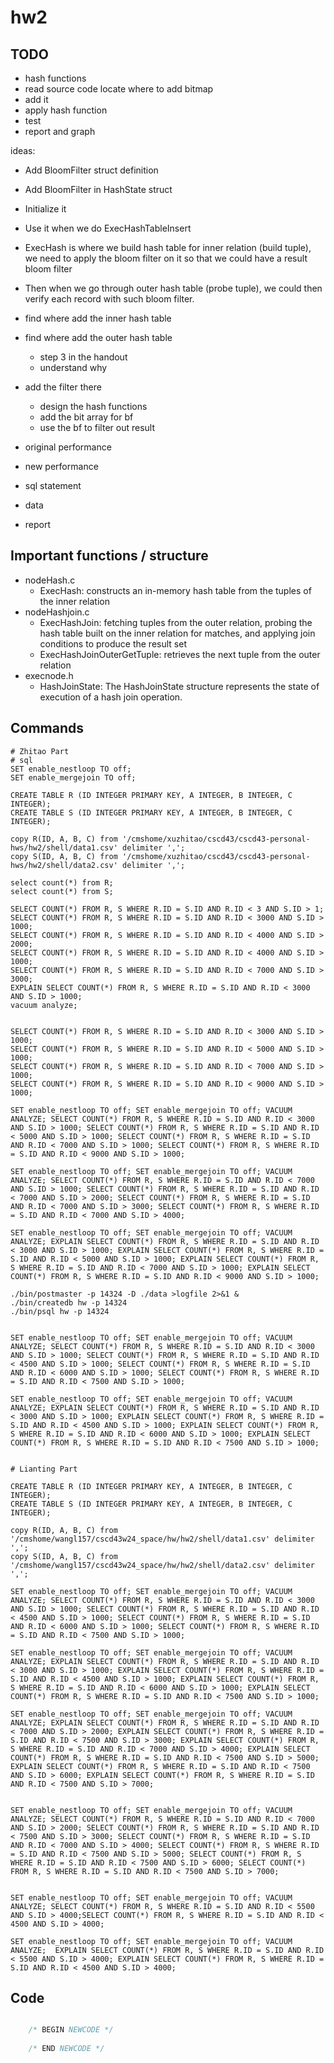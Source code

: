 # hw2

## TODO
- hash functions
- read source code locate where to add bitmap
- add it
- apply hash function
- test
- report and graph

ideas:
- Add BloomFilter struct definition
- Add BloomFilter in HashState struct
- Initialize it
- Use it when we do ExecHashTableInsert




- ExecHash is where we build hash table for inner relation (build tuple), we need to apply the bloom filter on it so that we could have a result bloom filter
- Then when we go through outer hash table (probe tuple), we could then verify each record with such bloom filter.

- find where add the inner hash table
- find where add the outer hash table
    - step 3 in the handout
    - understand why
- add the filter there
    - design the hash functions
    - add the bit array for bf
    - use the bf to filter out result
- original performance
- new performance
- sql statement
- data
- report

## Important functions / structure
- nodeHash.c
    - ExecHash: constructs an in-memory hash table from the tuples of the inner relation
- nodeHashjoin.c
    - ExecHashJoin: fetching tuples from the outer relation, probing the hash table built on the inner relation for matches, and applying join conditions to produce the result set
    - ExecHashJoinOuterGetTuple: retrieves the next tuple from the outer relation 
- execnode.h
    - HashJoinState: The HashJoinState structure represents the state of execution of a hash join operation.

## Commands
```shell
# Zhitao Part
# sql
SET enable_nestloop TO off;
SET enable_mergejoin TO off;

CREATE TABLE R (ID INTEGER PRIMARY KEY, A INTEGER, B INTEGER, C INTEGER);
CREATE TABLE S (ID INTEGER PRIMARY KEY, A INTEGER, B INTEGER, C INTEGER);

copy R(ID, A, B, C) from '/cmshome/xuzhitao/cscd43/cscd43-personal-hws/hw2/shell/data1.csv' delimiter ',';
copy S(ID, A, B, C) from '/cmshome/xuzhitao/cscd43/cscd43-personal-hws/hw2/shell/data2.csv' delimiter ',';

select count(*) from R;
select count(*) from S;

SELECT COUNT(*) FROM R, S WHERE R.ID = S.ID AND R.ID < 3 AND S.ID > 1;
SELECT COUNT(*) FROM R, S WHERE R.ID = S.ID AND R.ID < 3000 AND S.ID > 1000;
SELECT COUNT(*) FROM R, S WHERE R.ID = S.ID AND R.ID < 4000 AND S.ID > 2000;
SELECT COUNT(*) FROM R, S WHERE R.ID = S.ID AND R.ID < 4000 AND S.ID > 1000;
SELECT COUNT(*) FROM R, S WHERE R.ID = S.ID AND R.ID < 7000 AND S.ID > 3000;
EXPLAIN SELECT COUNT(*) FROM R, S WHERE R.ID = S.ID AND R.ID < 3000 AND S.ID > 1000;
vacuum analyze;


SELECT COUNT(*) FROM R, S WHERE R.ID = S.ID AND R.ID < 3000 AND S.ID > 1000;
SELECT COUNT(*) FROM R, S WHERE R.ID = S.ID AND R.ID < 5000 AND S.ID > 1000;
SELECT COUNT(*) FROM R, S WHERE R.ID = S.ID AND R.ID < 7000 AND S.ID > 1000;
SELECT COUNT(*) FROM R, S WHERE R.ID = S.ID AND R.ID < 9000 AND S.ID > 1000;

SET enable_nestloop TO off; SET enable_mergejoin TO off; VACUUM ANALYZE; SELECT COUNT(*) FROM R, S WHERE R.ID = S.ID AND R.ID < 3000 AND S.ID > 1000; SELECT COUNT(*) FROM R, S WHERE R.ID = S.ID AND R.ID < 5000 AND S.ID > 1000; SELECT COUNT(*) FROM R, S WHERE R.ID = S.ID AND R.ID < 7000 AND S.ID > 1000; SELECT COUNT(*) FROM R, S WHERE R.ID = S.ID AND R.ID < 9000 AND S.ID > 1000;

SET enable_nestloop TO off; SET enable_mergejoin TO off; VACUUM ANALYZE; SELECT COUNT(*) FROM R, S WHERE R.ID = S.ID AND R.ID < 7000 AND S.ID > 1000; SELECT COUNT(*) FROM R, S WHERE R.ID = S.ID AND R.ID < 7000 AND S.ID > 2000; SELECT COUNT(*) FROM R, S WHERE R.ID = S.ID AND R.ID < 7000 AND S.ID > 3000; SELECT COUNT(*) FROM R, S WHERE R.ID = S.ID AND R.ID < 7000 AND S.ID > 4000;

SET enable_nestloop TO off; SET enable_mergejoin TO off; VACUUM ANALYZE; EXPLAIN SELECT COUNT(*) FROM R, S WHERE R.ID = S.ID AND R.ID < 3000 AND S.ID > 1000; EXPLAIN SELECT COUNT(*) FROM R, S WHERE R.ID = S.ID AND R.ID < 5000 AND S.ID > 1000; EXPLAIN SELECT COUNT(*) FROM R, S WHERE R.ID = S.ID AND R.ID < 7000 AND S.ID > 1000; EXPLAIN SELECT COUNT(*) FROM R, S WHERE R.ID = S.ID AND R.ID < 9000 AND S.ID > 1000;

./bin/postmaster -p 14324 -D ./data >logfile 2>&1 &
./bin/createdb hw -p 14324
./bin/psql hw -p 14324


SET enable_nestloop TO off; SET enable_mergejoin TO off; VACUUM ANALYZE; SELECT COUNT(*) FROM R, S WHERE R.ID = S.ID AND R.ID < 3000 AND S.ID > 1000; SELECT COUNT(*) FROM R, S WHERE R.ID = S.ID AND R.ID < 4500 AND S.ID > 1000; SELECT COUNT(*) FROM R, S WHERE R.ID = S.ID AND R.ID < 6000 AND S.ID > 1000; SELECT COUNT(*) FROM R, S WHERE R.ID = S.ID AND R.ID < 7500 AND S.ID > 1000;

SET enable_nestloop TO off; SET enable_mergejoin TO off; VACUUM ANALYZE; EXPLAIN SELECT COUNT(*) FROM R, S WHERE R.ID = S.ID AND R.ID < 3000 AND S.ID > 1000; EXPLAIN SELECT COUNT(*) FROM R, S WHERE R.ID = S.ID AND R.ID < 4500 AND S.ID > 1000; EXPLAIN SELECT COUNT(*) FROM R, S WHERE R.ID = S.ID AND R.ID < 6000 AND S.ID > 1000; EXPLAIN SELECT COUNT(*) FROM R, S WHERE R.ID = S.ID AND R.ID < 7500 AND S.ID > 1000;


# Lianting Part

CREATE TABLE R (ID INTEGER PRIMARY KEY, A INTEGER, B INTEGER, C INTEGER);
CREATE TABLE S (ID INTEGER PRIMARY KEY, A INTEGER, B INTEGER, C INTEGER);

copy R(ID, A, B, C) from '/cmshome/wangl157/cscd43w24_space/hw/hw2/shell/data1.csv' delimiter ',';
copy S(ID, A, B, C) from '/cmshome/wangl157/cscd43w24_space/hw/hw2/shell/data2.csv' delimiter ',';

SET enable_nestloop TO off; SET enable_mergejoin TO off; VACUUM ANALYZE; SELECT COUNT(*) FROM R, S WHERE R.ID = S.ID AND R.ID < 3000 AND S.ID > 1000; SELECT COUNT(*) FROM R, S WHERE R.ID = S.ID AND R.ID < 4500 AND S.ID > 1000; SELECT COUNT(*) FROM R, S WHERE R.ID = S.ID AND R.ID < 6000 AND S.ID > 1000; SELECT COUNT(*) FROM R, S WHERE R.ID = S.ID AND R.ID < 7500 AND S.ID > 1000;

SET enable_nestloop TO off; SET enable_mergejoin TO off; VACUUM ANALYZE; EXPLAIN SELECT COUNT(*) FROM R, S WHERE R.ID = S.ID AND R.ID < 3000 AND S.ID > 1000; EXPLAIN SELECT COUNT(*) FROM R, S WHERE R.ID = S.ID AND R.ID < 4500 AND S.ID > 1000; EXPLAIN SELECT COUNT(*) FROM R, S WHERE R.ID = S.ID AND R.ID < 6000 AND S.ID > 1000; EXPLAIN SELECT COUNT(*) FROM R, S WHERE R.ID = S.ID AND R.ID < 7500 AND S.ID > 1000;

SET enable_nestloop TO off; SET enable_mergejoin TO off; VACUUM ANALYZE; EXPLAIN SELECT COUNT(*) FROM R, S WHERE R.ID = S.ID AND R.ID < 7000 AND S.ID > 2000; EXPLAIN SELECT COUNT(*) FROM R, S WHERE R.ID = S.ID AND R.ID < 7500 AND S.ID > 3000; EXPLAIN SELECT COUNT(*) FROM R, S WHERE R.ID = S.ID AND R.ID < 7000 AND S.ID > 4000; EXPLAIN SELECT COUNT(*) FROM R, S WHERE R.ID = S.ID AND R.ID < 7500 AND S.ID > 5000; EXPLAIN SELECT COUNT(*) FROM R, S WHERE R.ID = S.ID AND R.ID < 7500 AND S.ID > 6000; EXPLAIN SELECT COUNT(*) FROM R, S WHERE R.ID = S.ID AND R.ID < 7500 AND S.ID > 7000;


SET enable_nestloop TO off; SET enable_mergejoin TO off; VACUUM ANALYZE; SELECT COUNT(*) FROM R, S WHERE R.ID = S.ID AND R.ID < 7000 AND S.ID > 2000; SELECT COUNT(*) FROM R, S WHERE R.ID = S.ID AND R.ID < 7500 AND S.ID > 3000; SELECT COUNT(*) FROM R, S WHERE R.ID = S.ID AND R.ID < 7000 AND S.ID > 4000; SELECT COUNT(*) FROM R, S WHERE R.ID = S.ID AND R.ID < 7500 AND S.ID > 5000; SELECT COUNT(*) FROM R, S WHERE R.ID = S.ID AND R.ID < 7500 AND S.ID > 6000; SELECT COUNT(*) FROM R, S WHERE R.ID = S.ID AND R.ID < 7500 AND S.ID > 7000;


SET enable_nestloop TO off; SET enable_mergejoin TO off; VACUUM ANALYZE; SELECT COUNT(*) FROM R, S WHERE R.ID = S.ID AND R.ID < 5500 AND S.ID > 4000;SELECT COUNT(*) FROM R, S WHERE R.ID = S.ID AND R.ID < 4500 AND S.ID > 4000;

SET enable_nestloop TO off; SET enable_mergejoin TO off; VACUUM ANALYZE;  EXPLAIN SELECT COUNT(*) FROM R, S WHERE R.ID = S.ID AND R.ID < 5500 AND S.ID > 4000; EXPLAIN SELECT COUNT(*) FROM R, S WHERE R.ID = S.ID AND R.ID < 4500 AND S.ID > 4000;
```

## Code
```c

	/* BEGIN NEWCODE */
	
	/* END NEWCODE */
```
